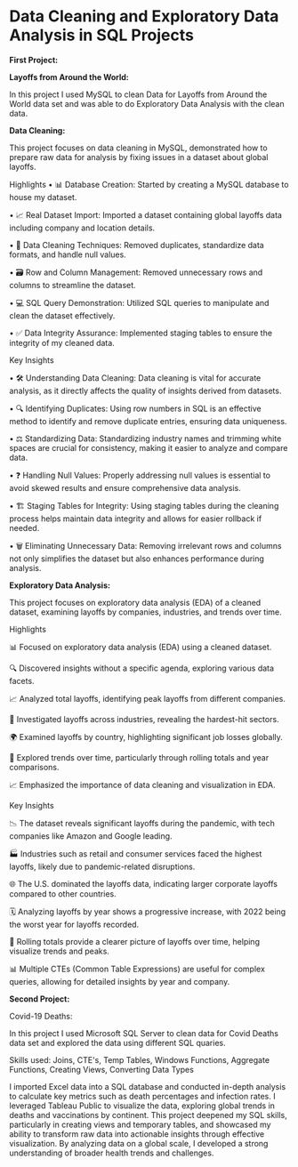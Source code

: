 # Data Cleaning and Exploratory Data Analysis in SQL Projects
**First Project:**

**Layoffs from Around the World:**

In this project I used MySQL to clean Data for Layoffs from Around the World data set and was able to do Exploratory Data Analysis with the clean data.

**Data Cleaning:**

This project focuses on data cleaning in MySQL, demonstrated how to prepare raw data for analysis by fixing issues in a dataset about global layoffs.

Highlights
•	📊 Database Creation: Started by creating a MySQL database to house my dataset.

•	📈 Real Dataset Import: Imported a dataset containing global layoffs data including company and location details.

•	🔧 Data Cleaning Techniques: Removed duplicates, standardize data formats, and handle null values.

•	🗃️ Row and Column Management: Removed unnecessary rows and columns to streamline the dataset.

•	💻 SQL Query Demonstration: Utilized SQL queries to manipulate and clean the dataset effectively.

•	✅ Data Integrity Assurance: Implemented staging tables to ensure the integrity of my cleaned data.

Key Insights

•	🛠️ Understanding Data Cleaning: Data cleaning is vital for accurate analysis, as it directly affects the quality of insights derived from datasets.

•	🔍 Identifying Duplicates: Using row numbers in SQL is an effective method to identify and remove duplicate entries, ensuring data uniqueness.

•	⚖️ Standardizing Data: Standardizing industry names and trimming white spaces are crucial for consistency, making it easier to analyze and compare data.

•	❓ Handling Null Values: Properly addressing null values is essential to avoid skewed results and ensure comprehensive data analysis.

•	🏗️ Staging Tables for Integrity: Using staging tables during the cleaning process helps maintain data integrity and allows for easier rollback if needed.

•	🗑️ Eliminating Unnecessary Data: Removing irrelevant rows and columns not only simplifies the dataset but also enhances performance during analysis.

**Exploratory Data Analysis:**

This project focuses on exploratory data analysis (EDA) of a cleaned dataset, examining layoffs by companies, industries, and trends over time.

Highlights

📊 Focused on exploratory data analysis (EDA) using a cleaned dataset.

🔍 Discovered insights without a specific agenda, exploring various data facets.

📈 Analyzed total layoffs, identifying peak layoffs from different companies.

🏢 Investigated layoffs across industries, revealing the hardest-hit sectors.

🌍 Examined layoffs by country, highlighting significant job losses globally.

📅 Explored trends over time, particularly through rolling totals and year comparisons.

📈 Emphasized the importance of data cleaning and visualization in EDA.

Key Insights

📉 The dataset reveals significant layoffs during the pandemic, with tech companies like Amazon and Google leading.

🏭 Industries such as retail and consumer services faced the highest layoffs, likely due to pandemic-related disruptions.

🌐 The U.S. dominated the layoffs data, indicating larger corporate layoffs compared to other countries.

🗓️ Analyzing layoffs by year shows a progressive increase, with 2022 being the worst year for layoffs recorded.

🔄 Rolling totals provide a clearer picture of layoffs over time, helping visualize trends and peaks.

📊 Multiple CTEs (Common Table Expressions) are useful for complex queries, allowing for detailed insights by year and company.


**Second Project:**

Covid-19 Deaths:

In this project I used Microsoft SQL Server to clean data for Covid Deaths data set and explored the data using different SQL quaries. 

Skills used: Joins, CTE's, Temp Tables, Windows Functions, Aggregate Functions, Creating Views, Converting Data Types

I imported Excel data into a SQL database and conducted in-depth analysis to calculate key metrics such as death percentages and infection rates. I leveraged Tableau Public to visualize the data, exploring global trends in deaths and vaccinations by continent. This project deepened my SQL skills, particularly in creating views and temporary tables, and showcased my ability to transform raw data into actionable insights through effective visualization. By analyzing data on a global scale, I developed a strong understanding of broader health trends and challenges.
